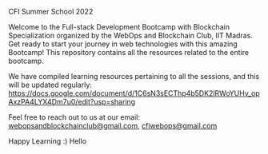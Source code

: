 CFI Summer School 2022

Welcome to the Full-stack Development Bootcamp with Blockchain Specialization organized by the WebOps and Blockchain Club, IIT Madras. Get ready to start your journey in web technologies with this amazing Bootcamp! This repository contains all the resources related to the entire bootcamp.

We have compiled learning resources pertaining to all the sessions, and this will be updated regularly: https://docs.google.com/document/d/1C6sN3sECThp4b5DK2lRWoYUHv_opAxzPA4LYX4Dm7u0/edit?usp=sharing

Feel free to reach out to us at our email: webopsandblockchainclub@gmail.com, cfiwebops@gmail.com

Happy Learning :)
Hello
